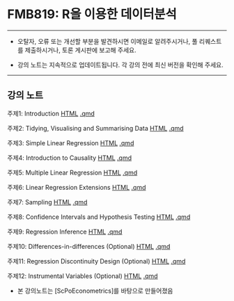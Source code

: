 # FMB819: R을 이용한 데이터분석

---

- 오탈자, 오류 또는 개선할 부분을 발견하시면 이메일로 알려주시거나, 풀 리퀘스트를 제출하시거나, 토론 게시판에 보고해 주세요.

- 강의 노트는 지속적으로 업데이트됩니다. 각 강의 전에 최신 버전을 확인해 주세요.

---

## 강의 노트 


주제1: 
  Introduction 
    [HTML](https://raw.githack.com/chung-jiwoong/FMB819-Slides/refs/heads/main/chapter_intro/chapter_intro.html)
    [.qmd](https://github.com/chung-jiwoong/FMB819-Slides/blob/master/chapter_intro/chapter_intro.qmd)
    
    
주제2: 
  Tidying, Visualising and Summarising Data 
    [HTML](https://raw.githack.com/chung-jiwoong/FMB819-Slides/refs/heads/master/chapter_tidy_programming/chapter_tidy.html)
    [.qmd](https://github.com/chung-jiwoong/FMB819-Slides/blob/master/chapter_tidy_programming/chapter_tidy.qmd)
    
주제3:
  Simple Linear Regression 
    [HTML](https://raw.githack.com/chung-jiwoong/FMB819-Slides/refs/heads/master/chapter_slr/chapter_slr.html)
    [.qmd](https://github.com/chung-jiwoong/FMB819-Slides/blob/master/chapter_slr/chapter_slr.qmd)
  
주제4:
  Introduction to Causality
    [HTML](https://raw.githack.com/chung-jiwoong/FMB819-Slides/refs/heads/master/chapter_causality/chapter_causality.html)
    [.qmd](https://github.com/chung-jiwoong/FMB819-Slides/blob/master/chapter_causality/chapter_causality.qmd)
    
주제5:
  Multiple Linear Regression
    [HTML](https://raw.githack.com/chung-jiwoong/FMB819-Slides/refs/heads/master/chapter_mlr/chapter_mlr.html)
    [.qmd](https://github.com/chung-jiwoong/FMB819-Slides/blob/master/chapter_mlr/chapter_mlr.qmd)
    
주제6:
  Linear Regression Extensions 
    [HTML](https://raw.githack.com/chung-jiwoong/FMB819-Slides/refs/heads/master/chapter_regext/chapter_regext.html)
    [.qmd](https://github.com/chung-jiwoong/FMB819-Slides/blob/master/chapter_regext/chapter_regext.qmd)
    
주제7:
  Sampling
    [HTML](https://raw.githack.com/chung-jiwoong/FMB819-Slides/refs/heads/master/chapter_sampling/chapter_sampling.html)
    [.qmd](https://github.com/chung-jiwoong/FMB819-Slides/blob/master/chapter_sampling/chapter_sampling.qmd)
    
주제8:
  Confidence Intervals and Hypothesis Testing
    [HTML](https://raw.githack.com/chung-jiwoong/FMB819-Slides/refs/heads/master/chapter_ci_hyptest/chapter_ci_hyptest.html)
    [.qmd](https://github.com/chung-jiwoong/FMB819-Slides/blob/master/chapter_ci_hyptest/chapter_ci_hyptest.qmd)
    
주제9:
  Regression Inference 
    [HTML](https://raw.githack.com/chung-jiwoong/FMB819-Slides/refs/heads/master/reg_inference/reg_inference.html)
    [.qmd](https://github.com/chung-jiwoong/FMB819-Slides/blob/master/reg_inference/reg_inference.qmd)
    
주제10:
  Differences-in-differences (Optional)
    [HTML](https://raw.githack.com/chung-jiwoong/FMB819-Slides/refs/heads/master/chapter_did/chapter_did.html)
    [.qmd](https://github.com/chung-jiwoong/FMB819-Slides/blob/master/chapter_did/chapter_did.qmd)
    
주제11:
  Regression Discontinuity Design (Optional)
    [HTML](https://raw.githack.com/chung-jiwoong/FMB819-Slides/refs/heads/master/chapter_rdd/chapter_rdd.html)
    [.qmd](https://github.com/chung-jiwoong/FMB819-Slides/blob/master/chapter_rdd/chapter_rdd.qmd)
    
주제12:
  Instrumental Variables (Optional)
    [HTML](https://raw.githack.com/chung-jiwoong/FMB819-Slides/refs/heads/master/chapter_iv/chapter_iv.html)
    [.qmd](https://github.com/chung-jiwoong/FMB819-Slides/blob/master/chapter_iv/chapter_iv.qmd)
  

  
  
  
- 본 강의노트는 [ScPoEconometrics]를 바탕으로 만들어졌음


